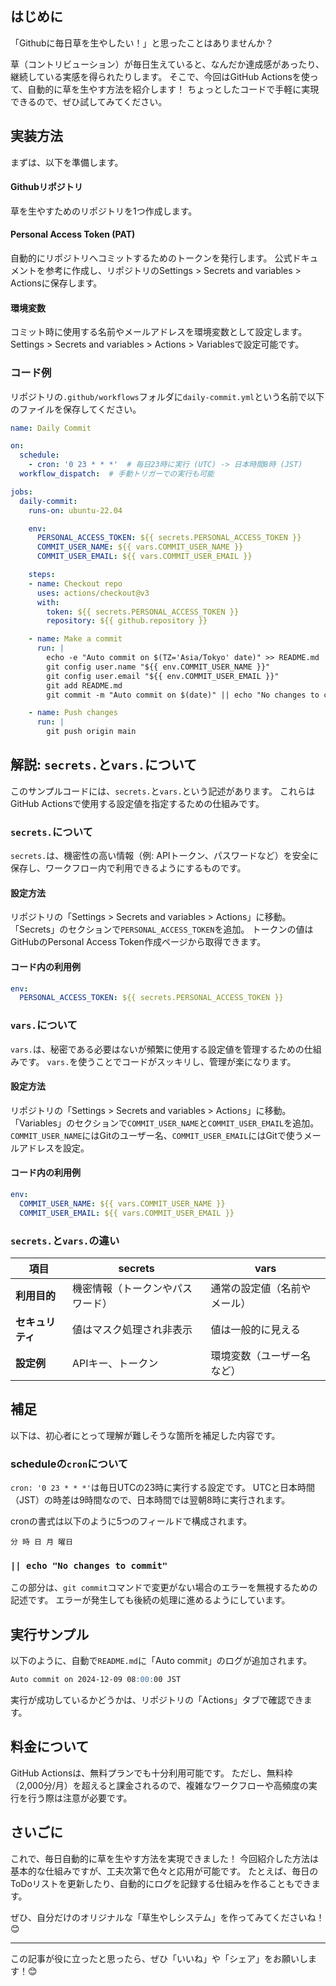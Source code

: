 ## はじめに
「Githubに毎日草を生やしたい！」と思ったことはありませんか？

草（コントリビューション）が毎日生えていると、なんだか達成感があったり、継続している実感を得られたりします。
そこで、今回はGitHub Actionsを使って、自動的に草を生やす方法を紹介します！
ちょっとしたコードで手軽に実現できるので、ぜひ試してみてください。

## 実装方法
まずは、以下を準備します。

#### Githubリポジトリ
草を生やすためのリポジトリを1つ作成します。

#### Personal Access Token (PAT)
自動的にリポジトリへコミットするためのトークンを発行します。
公式ドキュメントを参考に作成し、リポジトリのSettings > Secrets and variables > Actionsに保存します。

#### 環境変数
コミット時に使用する名前やメールアドレスを環境変数として設定します。
Settings > Secrets and variables > Actions > Variablesで設定可能です。

### コード例
リポジトリの`.github/workflows`フォルダに`daily-commit.yml`という名前で以下のファイルを保存してください。

```yaml : daily-commit.yml
name: Daily Commit

on:
  schedule:
    - cron: '0 23 * * *'  # 毎日23時に実行 (UTC) -> 日本時間8時 (JST)
  workflow_dispatch:  # 手動トリガーでの実行も可能

jobs:
  daily-commit:
    runs-on: ubuntu-22.04

    env:
      PERSONAL_ACCESS_TOKEN: ${{ secrets.PERSONAL_ACCESS_TOKEN }}
      COMMIT_USER_NAME: ${{ vars.COMMIT_USER_NAME }}
      COMMIT_USER_EMAIL: ${{ vars.COMMIT_USER_EMAIL }}

    steps:
    - name: Checkout repo
      uses: actions/checkout@v3
      with:
        token: ${{ secrets.PERSONAL_ACCESS_TOKEN }}
        repository: ${{ github.repository }}

    - name: Make a commit
      run: |
        echo -e "Auto commit on $(TZ='Asia/Tokyo' date)" >> README.md
        git config user.name "${{ env.COMMIT_USER_NAME }}"
        git config user.email "${{ env.COMMIT_USER_EMAIL }}"
        git add README.md
        git commit -m "Auto commit on $(date)" || echo "No changes to commit"

    - name: Push changes
      run: |
        git push origin main
```

## 解説: `secrets.`と`vars.`について
このサンプルコードには、`secrets.`と`vars.`という記述があります。
これらはGitHub Actionsで使用する設定値を指定するための仕組みです。

### `secrets.`について
`secrets.`は、機密性の高い情報（例: APIトークン、パスワードなど）を安全に保存し、ワークフロー内で利用できるようにするものです。

#### 設定方法
リポジトリの「Settings > Secrets and variables > Actions」に移動。
「Secrets」のセクションで`PERSONAL_ACCESS_TOKEN`を追加。
トークンの値はGitHubのPersonal Access Token作成ページから取得できます。

#### コード内の利用例
```yaml
env:
  PERSONAL_ACCESS_TOKEN: ${{ secrets.PERSONAL_ACCESS_TOKEN }}
```

### `vars.`について
`vars.`は、秘密である必要はないが頻繁に使用する設定値を管理するための仕組みです。
`vars.`を使うことでコードがスッキリし、管理が楽になります。

#### 設定方法
リポジトリの「Settings > Secrets and variables > Actions」に移動。
「Variables」のセクションで`COMMIT_USER_NAME`と`COMMIT_USER_EMAIL`を追加。
`COMMIT_USER_NAME`にはGitのユーザー名、`COMMIT_USER_EMAIL`にはGitで使うメールアドレスを設定。

#### コード内の利用例
```yaml
env:
  COMMIT_USER_NAME: ${{ vars.COMMIT_USER_NAME }}
  COMMIT_USER_EMAIL: ${{ vars.COMMIT_USER_EMAIL }}
```

### `secrets.`と`vars.`の違い
| 項目          | secrets                      | vars                         |
|---------------|------------------------------|------------------------------|
| **利用目的**   | 機密情報（トークンやパスワード） | 通常の設定値（名前やメール）   |
| **セキュリティ** | 値はマスク処理され非表示        | 値は一般的に見える            |
| **設定例**     | APIキー、トークン             | 環境変数（ユーザー名など）     |


## 補足
以下は、初心者にとって理解が難しそうな箇所を補足した内容です。

### scheduleの`cron`について
`cron: '0 23 * * *'`は毎日UTCの23時に実行する設定です。
UTCと日本時間（JST）の時差は9時間なので、日本時間では翌朝8時に実行されます。

cronの書式は以下のように5つのフィールドで構成されます。

```
分 時 日 月 曜日
```
### `|| echo "No changes to commit"`
この部分は、`git commit`コマンドで変更がない場合のエラーを無視するための記述です。
エラーが発生しても後続の処理に進めるようにしています。

## 実行サンプル
以下のように、自動で`README.md`に「Auto commit」のログが追加されます。

```md : README.md
Auto commit on 2024-12-09 08:00:00 JST
```

実行が成功しているかどうかは、リポジトリの「Actions」タブで確認できます。

## 料金について
GitHub Actionsは、無料プランでも十分利用可能です。
ただし、無料枠（2,000分/月）を超えると課金されるので、複雑なワークフローや高頻度の実行を行う際は注意が必要です。

## さいごに
これで、毎日自動的に草を生やす方法を実現できました！
今回紹介した方法は基本的な仕組みですが、工夫次第で色々と応用が可能です。
たとえば、毎日のToDoリストを更新したり、自動的にログを記録する仕組みを作ることもできます。

ぜひ、自分だけのオリジナルな「草生やしシステム」を作ってみてくださいね！😊

---
この記事が役に立ったと思ったら、ぜひ「いいね」や「シェア」をお願いします！😊
